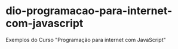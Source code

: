 # dio-programacao-para-internet-com-javascript
Exemplos do Curso "Programação para internet com JavaScript"
